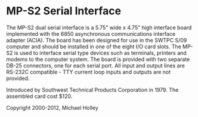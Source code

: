 # MP-S2 Serial Interface

The MP-S2 dual serial interface is a 5.75" wide x 4.75" high interface board implemented with the 6850 asynchronous communications interface adapter (ACIA). The board has been designed for use in the SWTPC S/09 computer and should be installed in one of the eight I/O card slots. The MP-S2 is used to interface serial type devices such as terminals, printers and modems to the computer system. The board is provided with two separate DB-25 connectors, one for each serial port. All input and output lines are RS-232C compatible - TTY current loop inputs and outputs are not provided.

Introduced by Southwest Technical Products Corporation in 1979. The assembled card cost $120.

Copyright 2000-2012, Michael Holley